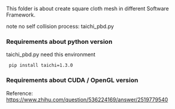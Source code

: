 This folder is about create square cloth mesh in different Software Framework.



note no self collision process:  taichi_pbd.py

### Requirements about python version

taichi_pbd.py  need this environment

```shell
 pip install taichi=1.3.0
```



### Requirements about CUDA / OpenGL version







Reference: https://www.zhihu.com/question/536224169/answer/2519779540